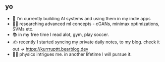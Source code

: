 ## yo

- 🔭 I’m currently building AI systems and using them in my indie apps
- 👨‍💻 researching advanced ml concepts - cGANs, minimax optimizations, SVMs etc.
- 📚 in my free time I read alot, gym, play soccer.
- ✍️ recently I started syncing my private daily notes, to my blog. check it out -> https://kurrrupttt.bearblog.dev
- 🧑‍🔬 physics intrigues me. in another lifetime I will pursue it.
